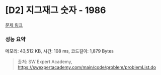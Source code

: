 # [D2] 지그재그 숫자 - 1986 

[문제 링크](https://swexpertacademy.com/main/code/problem/problemDetail.do?contestProbId=AV5PxmBqAe8DFAUq) 

### 성능 요약

메모리: 43,512 KB, 시간: 108 ms, 코드길이: 1,879 Bytes



> 출처: SW Expert Academy, https://swexpertacademy.com/main/code/problem/problemList.do